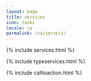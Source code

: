 ```yaml
---
layout: page
title: services
icon: tasks
locale: ca
permalink: /ca/serveis/
---
```


{% include services.html %}

{% include typeservices.html %}

{% include calltoaction.html %}
